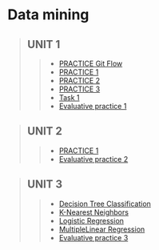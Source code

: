 # Data mining

 >## UNIT 1
>> * [PRACTICE Git Flow ](https://github.com/juanito96az/Equipo_Azul_Mineria-de-Datos/blob/evidence/Unidad%201/Practica_Git_Flow/readme.md)
>> * [PRACTICE 1 ](https://github.com/juanito96az/Equipo_Azul_Mineria-de-Datos/blob/evidence/Unidad%201/Practice%201/README.md)
>> * [PRACTICE 2 ](https://github.com/juanito96az/Equipo_Azul_Mineria-de-Datos/blob/evidence/Unidad%201/Practice%202/README.md)
>> * [PRACTICE 3 ](https://github.com/juanito96az/Equipo_Azul_Mineria-de-Datos/tree/evidence/Unidad%201/Practice%203)
>> * [Task 1](https://github.com/juanito96az/Equipo_Azul_Mineria-de-Datos/tree/evidence/Unidad%201/Task_1)
>> * [Evaluative practice 1](https://github.com/juanito96az/Equipo_Azul_Mineria-de-Datos/blob/evidence/Unidad%201/Practica%20evaluatoria%201/README.md)


 >## UNIT 2
>> * [PRACTICE 1 ](https://github.com/juanito96az/Equipo_Azul_Mineria-de-Datos/blob/evidence/Unidad%202/Practice%201/README.md)
>> * [Evaluative practice 2 ](https://github.com/juanito96az/Equipo_Azul_Mineria-de-Datos/tree/evidence/Unidad%202/Evaluative%20practice%202)

>## UNIT 3
>> * [Decision Tree Classification](https://github.com/juanito96az/Equipo_Azul_Mineria-de-Datos/blob/evidence/Unidad%203/DesicionThree/README.md)
>> * [K-Nearest Neighbors](https://github.com/juanito96az/Equipo_Azul_Mineria-de-Datos/blob/evidence/Unidad%203/KNN/README.md)
>> * [Logistic Regression](https://github.com/juanito96az/Equipo_Azul_Mineria-de-Datos/blob/evidence/Unidad%203/LogisticRegression/README.md)
>> * [MultipleLinear Regression](https://github.com/juanito96az/Equipo_Azul_Mineria-de-Datos/blob/evidence/Unidad%203/MultipleLinearRegression/README.md)
>> * [Evaluative practice 3 ](https://github.com/juanito96az/Equipo_Azul_Mineria-de-Datos/tree/evidence/Unidad%203/Evaluative%20practice%203)

